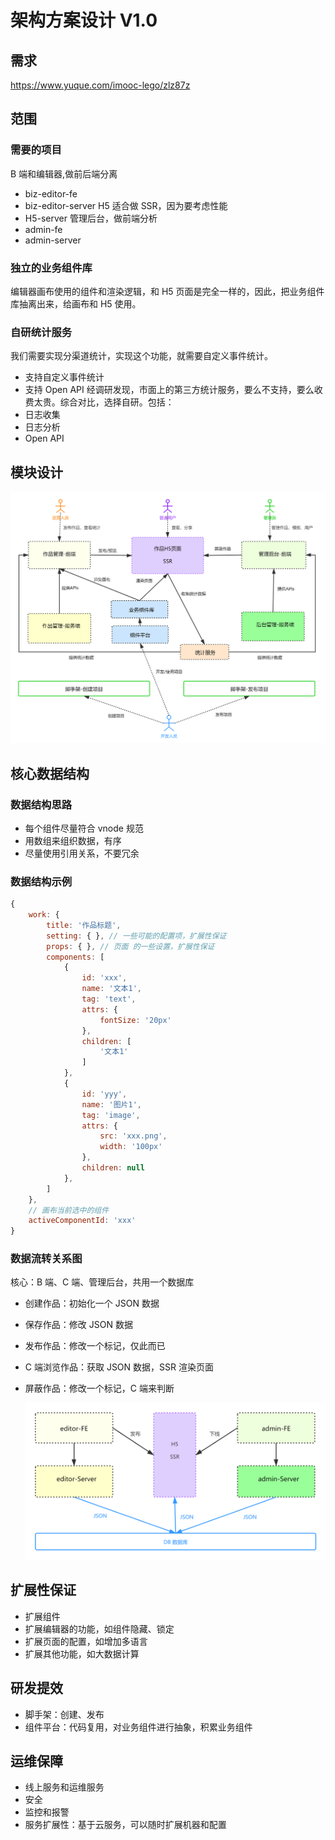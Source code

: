 # 架构方案设计 V1.0

## 需求

https://www.yuque.com/imooc-lego/zlz87z

## 范围

### 需要的项目

B 端和编辑器,做前后端分离

- biz-editor-fe
- biz-editor-server
  H5 适合做 SSR，因为要考虑性能
- H5-server
  管理后台，做前端分析
- admin-fe
- admin-server

### 独立的业务组件库

编辑器画布使用的组件和渲染逻辑，和 H5 页面是完全一样的，因此，把业务组件库抽离出来，给画布和 H5 使用。

### 自研统计服务

我们需要实现分渠道统计，实现这个功能，就需要自定义事件统计。

- 支持自定义事件统计
- 支持 Open API
  经调研发现，市面上的第三方统计服务，要么不支持，要么收费太贵。综合对比，选择自研。包括：
- 日志收集
- 日志分析
- Open API

## 模块设计

![模块设计图](./images/01-modules.png "模块设计图")

## 核心数据结构

### 数据结构思路

- 每个组件尽量符合 vnode 规范
- 用数组来组织数据，有序
- 尽量使用引用关系，不要冗余

### 数据结构示例

```javascript
{ 
	work: { 
		title: '作品标题', 
		setting: { }, // 一些可能的配置项，扩展性保证 
		props: { }, // 页面 的一些设置，扩展性保证 
		components: [ 
			{ 
				id: 'xxx', 
				name: '文本1', 
				tag: 'text', 
				attrs: { 
					fontSize: '20px' 
				}, 
				children: [
					'文本1' 
				] 
			}, 
			{ 
				id: 'yyy', 
				name: '图片1', 
				tag: 'image', 
				attrs: { 
					src: 'xxx.png', 
					width: '100px' 
				}, 
				children: null 
			}, 
		] 
	}, 
	// 画布当前选中的组件 
	activeComponentId: 'xxx' 
}
```	

### 数据流转关系图

核心：B 端、C 端、管理后台，共用一个数据库

- 创建作品：初始化一个 JSON 数据
- 保存作品：修改 JSON 数据
- 发布作品：修改一个标记，仅此而已
- C 端浏览作品：获取 JSON 数据，SSR 渲染页面
- 屏蔽作品：修改一个标记，C 端来判断

  ![数据流转关系图](./images/01-data.png "数据流转关系图")

## 扩展性保证

- 扩展组件
- 扩展编辑器的功能，如组件隐藏、锁定
- 扩展页面的配置，如增加多语言
- 扩展其他功能，如大数据计算

## 研发提效

- 脚手架：创建、发布
- 组件平台：代码复用，对业务组件进行抽象，积累业务组件

## 运维保障

- 线上服务和运维服务
- 安全
- 监控和报警
- 服务扩展性：基于云服务，可以随时扩展机器和配置

